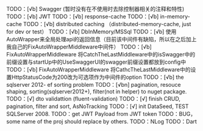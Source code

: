TODO：[√b] Swagger (暂时没有在不使用时去除控制器相关的注释和特性)
TODO：[√b] JWT
TODO：[√b] response-cache
TODO：[√b] in-memory-cache
TODO：[√b] distributed caching （distributed-memory-cache, just for dev or test）
TODO：[√b] DbInMemory/MSSql
TODO：[√b] 使用AutoWrapper来全局处理api的返回信息（目前该中间件有缺陷，所以在之后加上我自己的FixAutoWrapperMiddleware中间件）
TODO：[√b] FixAutoWrapperMiddleware 将CatchTheLastMiddleware中的isSwagger中的前缀设置与startUp中的UseSwaggerUI的swagger前缀设置都放到config中
TODO：[√b] FixAutoWrapperMiddleware 将CathcTheLastMiddleware中的设置HttpStatusCode为200改为可选项作为中间件的option
TODO：[√b] the sqlserver 2012- ef sorting problem
TODO：[√bn] pagination, resouce shaping, sorting(sqlserver2012+), filter(not in helper) to nuget package.
TODO：[√] dto validattion (fluent-validation)
TODO：[√] finish CRUD, pagination, filter and sort, AsNoTracking
TODO：[√] init DataSeed, TEST SQLServer 2008.
TODO：get JWT Payload from JWT token
TODO：BUG，some name of the proj should replace by others.
TODO：NLog
TODO：Dart

